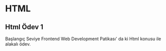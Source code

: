 # HTML

## Html Ödev 1

Başlangıç Seviye Frontend Web Development Patikası' da ki Html konusu ile alakalı ödev.
